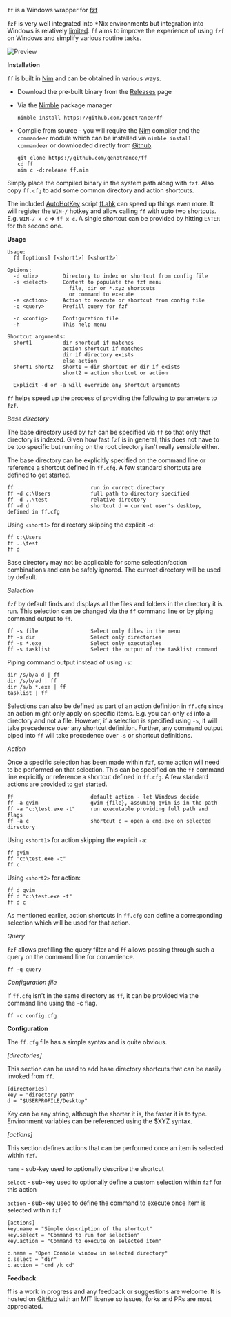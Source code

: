 ```ff``` is a Windows wrapper for [fzf](https://github.com/junegunn/fzf)

```fzf``` is very well integrated into *Nix environments but integration into Windows is relatively [limited](https://github.com/junegunn/fzf/wiki/Windows). ```ff``` aims to improve the experience of using ```fzf``` on Windows and simplify various routine tasks.

![Preview](ff.gif?raw=true "Preview")

__Installation__

```ff``` is built in [Nim](https://www.nim-lang.org) and can be obtained in various ways.

* Download the pre-built binary from the [Releases](https://github.com/genotrance/ff/releases) page
* Via the [Nimble](https://github.com/nim-lang/nimble#installation) package manager

    ```
    nimble install https://github.com/genotrance/ff
    ```

* Compile from source - you will require the [Nim](https://nim-lang.org/install_windows.html) compiler and the  ```commandeer``` module which can be installed via ```nimble install commandeer``` or downloaded directly from [Github](https://github.com/fenekku/commandeer).

    ```
    git clone https://github.com/genotrance/ff
    cd ff
    nim c -d:release ff.nim
    ```

Simply place the compiled binary in the system path along with ```fzf```. Also copy ```ff.cfg``` to add some common directory and action shortcuts.

The included [AutoHotKey](https://autohotkey.com) script [ff.ahk](ff.ahk) can speed up things even more. It will register the ```WIN-/``` hotkey and allow calling ```ff``` with upto two shortcuts. E.g. ```WIN-/ x c``` => ```ff x c```. A single shortcut can be provided by hitting ```ENTER``` for the second one.

__Usage__

```
Usage:
  ff [options] [<short1>] [<short2>]

Options:
  -d <dir>        Directory to index or shortcut from config file
  -s <select>     Content to populate the fzf menu
                    file, dir or *.xyz shortcuts
                    or command to execute
  -a <action>     Action to execute or shortcut from config file
  -q <query>      Prefill query for fzf

  -c <config>     Configuration file
  -h              This help menu

Shortcut arguments:
  short1          dir shortcut if matches
                  action shortcut if matches
                  dir if directory exists
                  else action
  short1 short2   short1 = dir shortcut or dir if exists
                  short2 = action shortcut or action

  Explicit -d or -a will override any shortcut arguments
```

```ff``` helps speed up the process of providing the following to parameters to ```fzf```.

_Base directory_

The base directory used by ```fzf``` can be specified via ```ff``` so that only that directory is indexed. Given how fast ```fzf``` is in general, this does not have to be too specific but running on the root directory isn't really sensible either.

The base directory can be explicitly specified on the command line or reference a shortcut defined in ```ff.cfg```. A few standard shortcuts are defined to get started.

```
ff                         run in currect directory
ff -d c:\Users             full path to directory specified
ff -d ..\test              relative directory
ff -d d                    shortcut d = current user's desktop, defined in ff.cfg
```

Using ```<short1>``` for directory skipping the explicit ```-d```:

```
ff c:\Users
ff ..\test
ff d                       
```

Base directory may not be applicable for some selection/action combinations and can be safely ignored. The currect directory will be used by default.

_Selection_

```fzf``` by default finds and displays all the files and folders in the directory it is run. This selection can be changed via the ```ff``` command line or by piping command output to ```ff```.

```
ff -s file                 Select only files in the menu
ff -s dir                  Select only directories
ff -s *.exe                Select only executables
ff -s tasklist             Select the output of the tasklist command
```

Piping command output instead of using ```-s```:

```
dir /s/b/a-d | ff
dir /s/b/ad | ff
dir /s/b *.exe | ff
tasklist | ff
```

Selections can also be defined as part of an action definition in ```ff.cfg``` since an action might only apply on specific items. E.g. you can only ```cd``` into a directory and not a file. However, if a selection is specified using ```-s```, it will take precedence over any shortcut definition. Further, any command output piped into ```ff``` will take precedence over ```-s``` or shortcut definitions.

_Action_

Once a specific selection has been made within ```fzf```, some action will need to be performed on that selection. This can be specified on the ```ff``` command line explicitly or reference a shortcut defined in ```ff.cfg```. A few standard actions are provided to get started.

```
ff                         default action - let Windows decide
ff -a gvim                 gvim {file}, assuming gvim is in the path
ff -a "c:\test.exe -t"     run executable providing full path and flags
ff -a c                    shortcut c = open a cmd.exe on selected directory
```

Using ```<short1>``` for action skipping the explicit ```-a```:
```
ff gvim
ff "c:\test.exe -t"
ff c
```

Using ```<short2>``` for action:
```
ff d gvim
ff d "c:\test.exe -t"
ff d c
```

As mentioned earlier, action shortcuts in ```ff.cfg``` can define a corresponding selection which will be used for that action.

_Query_

```fzf``` allows prefilling the query filter and ```ff``` allows passing through such a query on the command line for convenience. 

```
ff -q query
```

_Configuration file_

If ```ff.cfg``` isn't in the same directory as ```ff```, it can be provided via the command line using the -c flag.

```
ff -c config.cfg
```

__Configuration__

The ```ff.cfg``` file has a simple syntax and is quite obvious.

_[directories]_

This section can be used to add base directory shortcuts that can be easily invoked from ```ff```.

```
[directories]
key = "directory path"
d = "$USERPROFILE/Desktop"
```

Key can be any string, although the shorter it is, the faster it is to type. Environment variables can be referenced using the $XYZ syntax.

_[actions]_

This section defines actions that can be performed once an item is selected within ```fzf```.

```name``` - sub-key used to optionally describe the shortcut

```select``` - sub-key used to optionally define a custom selection within ```fzf``` for this action

```action``` - sub-key used to define the command to execute once item is selected within ```fzf```

```
[actions]
key.name = "Simple description of the shortcut"
key.select = "Command to run for selection"
key.action = "Command to execute on selected item"

c.name = "Open Console window in selected directory"
c.select = "dir"
c.action = "cmd /k cd"
```

__Feedback__

ff is a work in progress and any feedback or suggestions are welcome. It is hosted on [GitHub](https://github.com/genotrance/ff) with an MIT license so issues, forks and PRs are most appreciated.
